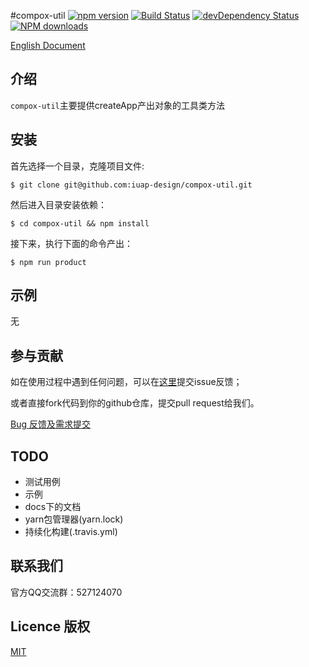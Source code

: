 #compox-util
[![npm version](https://img.shields.io/npm/v/compox-util.svg)](https://www.npmjs.com/package/compox-util)
[![Build Status](https://img.shields.io/travis/iuap-design/compox-util/master.svg)](https://travis-ci.org/iuap-design/compox-util)
[![devDependency Status](https://img.shields.io/david/dev/iuap-design/compox-util.svg)](https://david-dm.org/iuap-design/compox-util#info=devDependencies)
[![NPM downloads](http://img.shields.io/npm/dm/compox-util.svg?style=flat)](https://npmjs.org/package/compox-util)


[English Document](./README.md)
##  介绍
`compox-util`主要提供createApp产出对象的工具类方法



## 安装

首先选择一个目录，克隆项目文件:

```
$ git clone git@github.com:iuap-design/compox-util.git
```



然后进入目录安装依赖：

```
$ cd compox-util && npm install
```



接下来，执行下面的命令产出：

```
$ npm run product
```



## 示例

无



## 参与贡献

如在使用过程中遇到任何问题，可以在[这里](https://github.com/iuap-design/compox-util/issues)提交issue反馈；

或者直接fork代码到你的github仓库，提交pull request给我们。

[Bug 反馈及需求提交](./.github/CONTRIBUTING.md)



## TODO

- 测试用例
- 示例
- docs下的文档
- yarn包管理器(yarn.lock)
- 持续化构建(.travis.yml)



## 联系我们

官方QQ交流群：527124070



## Licence 版权

[MIT](./LICENSE)
